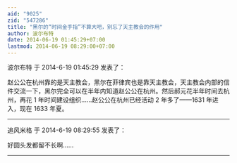 ```yaml
---
aid: "9025"
zid: "547286"
title: "黑尔的“时间金手指”不算大吧，别忘了天主教会的作用"
author: 波尔布特
date: 2014-06-19 01:45:29+07:00
lastmod: 2014-06-19 08:29:00+07:00
---
```


波尔布特 于 2014-6-19 01:45:29 发表了：

赵公公在杭州靠的是天主教会，黑尔在菲律宾也是靠天主教会，天主教会内部的信件交流一下，黑尔完全可以在半年内知道赵公公在杭州。然后郝元花半年时间去杭州，再花 1 年时间建设组织......赵公公在杭州已经活动 2 年多了——1631 年进入，现在 1633 年夏。

---

追风米格 于 2014-6-19 08:29:55 发表了：

好圆头发都留不长啊……

---
